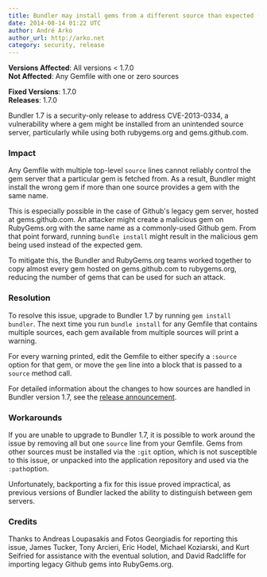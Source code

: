 ```yaml
---
title: Bundler may install gems from a different source than expected (CVE-2013-0334)
date: 2014-08-14 01:22 UTC
author: André Arko
author_url: http://arko.net
category: security, release
---
```


**Versions Affected**: All versions < 1.7.0  
**Not Affected**: Any Gemfile with one or zero sources

**Fixed Versions**: 1.7.0  
**Releases**: 1.7.0

Bundler 1.7 is a security-only release to address CVE-2013-0334, a vulnerability where a gem might be installed from an unintended source server, particularly while using both rubygems.org and gems.github.com.


### Impact

Any Gemfile with multiple top-level `source` lines cannot reliably control the gem server that a particular gem is fetched from. As a result, Bundler might install the wrong gem if more than one source provides a gem with the same name.

This is especially possible in the case of Github's legacy gem server, hosted at gems.github.com. An attacker might create a malicious gem on RubyGems.org with the same name as a commonly-used Github gem. From that point forward, running `bundle install` might result in the malicious gem being used instead of the expected gem.

To mitigate this, the Bundler and RubyGems.org teams worked together to copy almost every gem hosted on gems.github.com to rubygems.org, reducing the number of gems that can be used for such an attack.


### Resolution

To resolve this issue, upgrade to Bundler 1.7 by running `gem install bundler`. The next time you run `bundle install` for any Gemfile that contains multiple sources, each gem available from multiple sources will print a warning.

For every warning printed, edit the Gemfile to either specify a `:source` option for that gem, or move the `gem` line into a block that is passed to a `source` method call.

For detailed information about the changes to how sources are handled in Bundler version 1.7, see the [release announcement](http://bundler.io/v1.7/whats_new.html).


### Workarounds

If you are unable to upgrade to Bundler 1.7, it is possible to work around the issue by removing all but one `source` line from your Gemfile. Gems from other sources must be installed via the `:git` option, which is not susceptible to this issue, or unpacked into the application repository and used via the `:path`option.

Unfortunately, backporting a fix for this issue proved impractical, as previous versions of Bundler lacked the ability to distinguish between gem servers.


### Credits

Thanks to Andreas Loupasakis and Fotos Georgiadis for reporting this issue, James Tucker, Tony Arcieri, Eric Hodel, Michael Koziarski, and Kurt Seifried for assistance with the eventual solution, and David Radcliffe for importing legacy Github gems into RubyGems.org.

